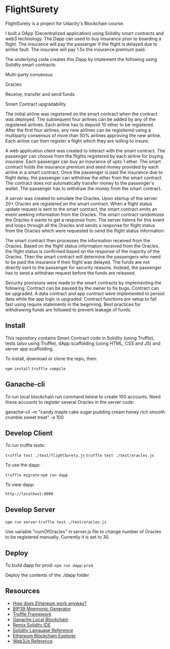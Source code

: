 # FlightSurety

FlightSurety is a project for Udacity's Blockchain course.

I built a DApp (Decentralized application) using Solidity smart contracts and web3 technology. The Dapp can used to buy insurance prior to boarding a flight. The insurance will pay the passenger if the flight is delayed due to airline fault. The insurane will pay 1.5x the insurance premium paid. 

The underlying code creates this Dapp by implement the following using Solidity smart contracts:

Multi-party consensus      

Oracles

Receive, transfer and send funds

Smart Contract upgradability

The initial airline was registered on the smart contract when the contract was deployed. The subsequent four airlines can be added by any of the registered airlines. Each airline has to deposit 10 ether to be registered. After the first four airlines, any new airlines can be regisitered using a multiparty consensus of more than 50% airlines approving the new airline. Each airline can then register a flight which they are willing to insure.

A web application client was created to interact with the smart contract. The passenger can choose from the flights registered by each airline for buying insurane. Each passenger can buy an insurance of upto 1 ether. The smart contract holds the insurance premium and seed money provided by each airline in a smart contract. Once the passenger is paid the insurance due to flight delay, the passenger can withdraw the ether from the smart contract. The contract does not automatically transfer money to the passenger's wallet. The passenger has to withdraw the money from the smart contract. 

A server was created to simulate the Oracles. Upon startup of the server 20+ Oracles are registered on the smart contract. When a flight status update request is sent to the smart contract, the smart contract emits an event seeking information from the Oracles. The smart contract randomizes the Oracles it wants to get a response from. The server listens for this event and loops through all the Oracles and sends a response for flight status from the Oracles which were requested to send the flight status information. 

The smart contract then processes the information received from the Oracles. Based on the flight status information received from the Oracles, the flight status is confirmed based on the response of the majority of the Oracles. Then the smart contract will determine the passengers who need to be paid the insurance if their flight was delayed. The funds are not directly sent to the passenger for security reasons. Instead, the passenger has to send a withdraw request before the funds are released. 

Security provisions were made to the smart contracts by implementing the following:
  Contract can be paused by the owner to fix bugs.
  Contract can be upgraded.
  A data contract and app contract were implemented to persist data while the app logic is upgraded.
  Contract functions are setup to fail fast using require statements in the beginning.
  Best practices for withdrawing funds are followed to prevent leakage of funds.
  
## Install

This repository contains Smart Contract code in Solidity (using Truffle), tests (also using Truffle), dApp scaffolding (using HTML, CSS and JS) and server app scaffolding.

To install, download or clone the repo, then:

`npm install`
`truffle compile`

## Ganache-cli
To run local blockchain run command below to create 100 accounts. Need these accounts to register several Oracles in the server code:

ganache-cli -m "candy maple cake sugar pudding cream honey rich smooth crumble sweet treat" -a 100

## Develop Client

To run truffle tests:

`truffle test ./test/flightSurety.js`
`truffle test ./test/oracles.js`

To use the dapp:

`truffle migrate`
`npm run dapp`

To view dapp:

`http://localhost:8000`

## Develop Server

`npm run server`
`truffle test ./test/oracles.js`

Use variable "numOfOracles" in server.js file to change number of Oracles to be registered manually. Currently it is set to 30.


## Deploy

To build dapp for prod:
`npm run dapp:prod`

Deploy the contents of the ./dapp folder


## Resources

* [How does Ethereum work anyway?](https://medium.com/@preethikasireddy/how-does-ethereum-work-anyway-22d1df506369)
* [BIP39 Mnemonic Generator](https://iancoleman.io/bip39/)
* [Truffle Framework](http://truffleframework.com/)
* [Ganache Local Blockchain](http://truffleframework.com/ganache/)
* [Remix Solidity IDE](https://remix.ethereum.org/)
* [Solidity Language Reference](http://solidity.readthedocs.io/en/v0.4.24/)
* [Ethereum Blockchain Explorer](https://etherscan.io/)
* [Web3Js Reference](https://github.com/ethereum/wiki/wiki/JavaScript-API)
